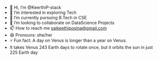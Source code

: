 - 👋 Hi, I’m @KeerthiP-stack
- 👀 I’m interested in exploring Tech
- 🌱 I’m currently pursuing B.Tech in CSE
- 💞️ I’m looking to collaborate on DataScience Projects
- 📫 How to reach me saikeethiposina@gmail.com
- 😄 Pronouns: she/her
- ⚡ Fun fact: A day on Venus is longer than a year on Venus.
- It takes Venus 243 Earth days to rotate once, but it orbits the sun in just 225 Earth day

<!---
KeerthiP-stack/KeerthiP-stack is a ✨ special ✨ repository because its `README.md` (this file) appears on your GitHub profile.
You can click the Preview link to take a look at your changes.
--->
